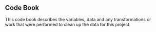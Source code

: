 Code Book
-

This code book describes the variables, data and any transformations or work that were performed to clean up the data for this project.
